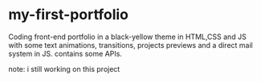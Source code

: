 # my-first-portfolio
Coding front-end portfolio in a black-yellow theme in HTML,CSS and JS with some text animations, transitions, projects previews and a direct mail system in JS. contains some APIs.

note: i still working on this project
